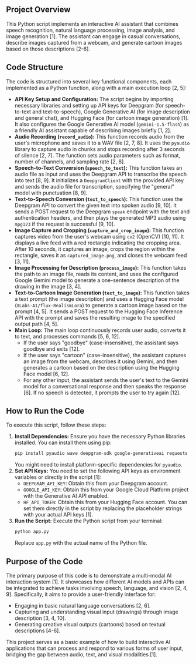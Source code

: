 ## Project Overview

This Python script implements an interactive AI assistant that combines speech recognition, natural language processing, image analysis, and image generation [1]. The assistant can engage in casual conversations, describe images captured from a webcam, and generate cartoon images based on those descriptions [2-6].

## Code Structure

The code is structured into several key functional components, each implemented as a Python function, along with a main execution loop [2, 5]:

*   **API Key Setup and Configuration:** The script begins by importing necessary libraries and setting up API keys for Deepgram (for speech-to-text and text-to-speech), Google Generative AI (for image description and general chat), and Hugging Face (for cartoon image generation) [1]. It also configures the Google Generative AI model (`gemini-1.5-flash`) as a friendly AI assistant capable of describing images briefly [1, 2].
*   **Audio Recording (`record_audio`):** This function records audio from the user's microphone and saves it to a WAV file [2, 7, 8]. It uses the `pyaudio` library to capture audio in chunks and stops recording after 3 seconds of silence [2, 7]. The function sets audio parameters such as format, number of channels, and sampling rate [2, 8].
*   **Speech-to-Text Conversion (`speech_to_text`):** This function takes an audio file as input and uses the Deepgram API to transcribe the speech into text [8, 9]. It initializes a `DeepgramClient` with the provided API key and sends the audio file for transcription, specifying the "general" model with punctuation [8, 9].
*   **Text-to-Speech Conversion (`text_to_speech`):** This function uses the Deepgram API to convert the given text into spoken audio [9, 10]. It sends a POST request to the Deepgram `speak` endpoint with the text and authentication headers, and then plays the generated MP3 audio using `mpg123` if the request is successful [9, 10].
*   **Image Capture and Cropping (`capture_and_crop_image`):** This function captures video from the user's webcam using `cv2` (OpenCV) [10, 11]. It displays a live feed with a red rectangle indicating the cropping area. After 10 seconds, it captures an image, crops the region within the rectangle, saves it as `captured_image.png`, and closes the webcam feed [3, 11].
*   **Image Processing for Description (`process_image`):** This function takes the path to an image file, reads its content, and uses the configured Google Gemini model to generate a one-sentence description of the drawing in the image [3, 4].
*   **Text-to-Cartoon Image Generation (`text_to_image`):** This function takes a text prompt (the image description) and uses a Hugging Face model (`XLabs-AI/flux-RealismLora`) to generate a cartoon image based on the prompt [4, 5]. It sends a POST request to the Hugging Face Inference API with the prompt and saves the resulting image to the specified output path [4, 5].
*   **Main Loop:** The main loop continuously records user audio, converts it to text, and processes commands [5, 6, 12].
    *   If the user says "goodbye" (case-insensitive), the assistant says goodbye and exits [12].
    *   If the user says "cartoon" (case-insensitive), the assistant captures an image from the webcam, describes it using Gemini, and then generates a cartoon based on the description using the Hugging Face model [6, 12].
    *   For any other input, the assistant sends the user's text to the Gemini model for a conversational response and then speaks the response [6]. If no speech is detected, it prompts the user to try again [12].

## How to Run the Code

To execute this script, follow these steps:

1.  **Install Dependencies:** Ensure you have the necessary Python libraries installed. You can install them using pip:
    ```bash
    pip install pyaudio wave deepgram-sdk google-generativeai requests numpy opencv-python
    ```
    You might need to install platform-specific dependencies for `pyaudio`.
2.  **Set API Keys:** You need to set the following API keys as environment variables or directly in the script [1]:
    *   `DEEPGRAM_API_KEY`: Obtain this from your Deepgram account.
    *   `GOOGLE_API_KEY`: Obtain this from your Google Cloud Platform project with the Generative AI API enabled.
    *   `HF_API_TOKEN`: Obtain this from your Hugging Face account.
    You can set them directly in the script by replacing the placeholder strings with your actual API keys [1].
3.  **Run the Script:** Execute the Python script from your terminal:
    ```bash
    python app.py
    ```
    Replace `app.py` with the actual name of the Python file.

## Purpose of the Code

The primary purpose of this code is to demonstrate a multi-modal AI interaction system [1]. It showcases how different AI models and APIs can be integrated to achieve tasks involving speech, language, and vision [2, 4, 9]. Specifically, it aims to provide a user-friendly interface for:

*   Engaging in basic natural language conversations [2, 6].
*   Capturing and understanding visual input (drawings) through image description [3, 4, 10].
*   Generating creative visual outputs (cartoons) based on textual descriptions [4-6].

This project serves as a basic example of how to build interactive AI applications that can process and respond to various forms of user input, bridging the gap between audio, text, and visual modalities [1].
